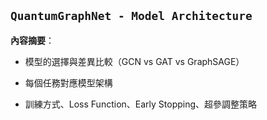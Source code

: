 ## `QuantumGraphNet - Model Architecture`

**內容摘要**：

- 模型的選擇與差異比較（GCN vs GAT vs GraphSAGE）
    
- 每個任務對應模型架構
    
- 訓練方式、Loss Function、Early Stopping、超參調整策略
